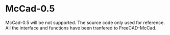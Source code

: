 # McCad-0.5

McCad-0.5 will be not supported. The source code only used for reference.
All the interface and functions have been tranfered to FreeCAD-McCad.
